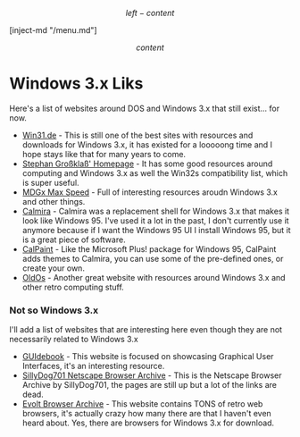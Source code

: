 $$ left-content $$

[inject-md "/menu.md"]

$$ content $$

# Windows 3.x Liks #

Here's a list of websites around DOS and Windows 3.x that still exist... for now.

- [Win31.de](http://www.win31.de/eindex.htm) - This is still one of the best sites with resources and downloads for Windows 3.x, it has existed for a looooong time and I hope stays like that for many years to come.
- [Stephan Großklaß' Homepage](http://stephan.win31.de/home_en.htm) - It has some good resources around computing and Windows 3.x as well the Win32s compatibility list, which is super useful.
- [MDGx Max Speed](http://www.mdgx.com/w31toy.htm) - Full of interesting resources aroudn Windows 3.x and other things.
- [Calmira](http://calmira.de/) - Calmira was a replacement shell for Windows 3.x that makes it look like Windows 95. I've used it a lot in the past, I don't currently use it anymore because if I want the Windows 95 UI I install Windows 95, but it is a great piece of software.
- [CalPaint](http://www.calpaint.de/) - Like the Microsoft Plus! package for Windows 95, CalPaint adds themes to Calmira, you can use some of the pre-defined ones, or create your own.
- [OldOs](http://wiki.oldos.org/index.html) - Another great website with resources around Windows 3.x and other retro computing stuff.

### Not so Windows 3.x

I'll add a list of websites that are interesting here even though they are not necessarily related to Windows 3.x

- [GUIdebook](https://guidebookgallery.org/index) - This website is focused on showcasing Graphical User Interfaces, it's an interesting resource.
- [SillyDog701 Netscape Browser Archive](http://sillydog.org/narchive/) - This is the Netscape Browser Archive by SillyDog701, the pages are still up but a lot of the links are dead.
- [Evolt Browser Archive](https://browsers.evolt.org/) - This website contains TONS of retro web browsers, it's actually crazy how many there are that I haven't even heard about. Yes, there are browsers for Windows 3.x for download.
